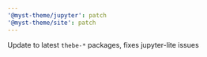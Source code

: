 ```yaml
---
'@myst-theme/jupyter': patch
'@myst-theme/site': patch
---
```


Update to latest `thebe-*` packages, fixes jupyter-lite issues

